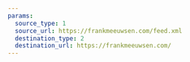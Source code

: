 ```yaml
---
params:
  source_type: 1
  source_url: https://frankmeeuwsen.com/feed.xml
  destination_type: 2
  destination_url: https://frankmeeuwsen.com/
---
```

